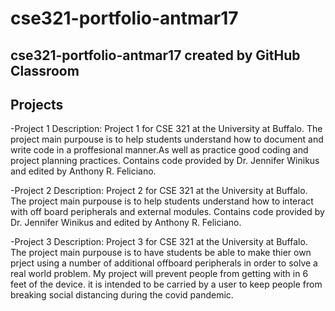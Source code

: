 # cse321-portfolio-antmar17

## cse321-portfolio-antmar17 created by GitHub Classroom

## Projects

-Project 1
Description:
Project 1 for CSE 321 at the University at Buffalo. The project main purpouse is to help
students understand how to document and write code in a proffesional manner.As well as
practice good coding and project planning practices. Contains code provided by
Dr. Jennifer Winikus and edited by Anthony R. Feliciano.

-Project 2
Description:
Project 2 for CSE 321 at the University at Buffalo. The project main purpouse is to help
students understand how to interact with off board peripherals and external modules. Contains code provided by
Dr. Jennifer Winikus and edited by Anthony R. Feliciano.

-Project 3
Description:
Project 3 for CSE 321 at the University at Buffalo. The project main purpouse is to have students be able to
make thier own prject using a number of additional offboard peripherals in order to solve a real world problem.
My project will prevent people from getting with in 6 feet of the device. it is intended to be carried by a user to keep people
from breaking social distancing during the covid pandemic.
